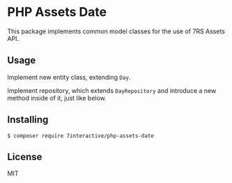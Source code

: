 # PHP Assets Date

This package implements common model classes for the use of 7RS Assets API.

## Usage
Implement new entity class, extending `Day`.

Implement repository, which extends `DayRepository` and introduce a new method inside of it, just like below.

## Installing

`$ composer require 7interactive/php-assets-date`


## License
MIT